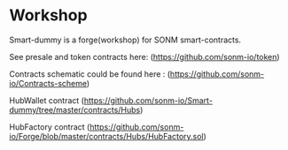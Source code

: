 # Workshop

Smart-dummy is a forge(workshop) for SONM smart-contracts.


See presale and token contracts here:
(https://github.com/sonm-io/token)

Contracts schematic could be found here :
(https://github.com/sonm-io/Contracts-scheme)

HubWallet contract
(https://github.com/sonm-io/Smart-dummy/tree/master/contracts/Hubs)

HubFactory contract
(https://github.com/sonm-io/Forge/blob/master/contracts/Hubs/HubFactory.sol)
